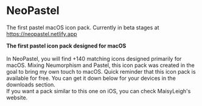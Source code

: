 # NeoPastel
The first pastel macOS icon pack. Currently in beta stages at https://neopastel.netlify.app

<b>The first pastel icon pack designed for macOS</b>
<br>
<br>
In NeoPastel, you will find +140 matching icons designed primarily for macOS. Mixing Neumorphism and Pastel, this icon pack was created in the goal to bring my own touch to macOS. Quick reminder that this icon pack is available for free. You can get it down below for your devices in the downloads section.
<br>
If you want a pack similar to this one on iOS, you can check MaisyLeigh's website.
